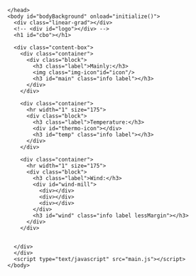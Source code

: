 <html>
<!-- our basic 'shell' for javascript work -->
    <head>
      <meta charset='utf-8'>
      <meta name="author" content="Megan Laurie">
      <meta name="viewport" content="width=device-width, initial-scale=1.0">
      <title>Weather APP</title>
      <link rel="stylesheet" href="css/style.css">
      <link href="https://fonts.googleapis.com/css?family=Lobster|Oswald" rel="stylesheet">
      <!-- <script src = "js/menu.js"></script> -->
      <script src="https://ajax.googleapis.com/ajax/libs/jquery/1.11.3/jquery.min.js"></script>

    </head>
    <body id="bodyBackground" onload="initialize()">
      <div class="linear-grad"></div>
      <!-- <div id="logo"></div> -->
      <h1 id="cbo"></h1>

      <div class="content-box">
        <div class="container">
          <div class="block">
            <h3 class="label">Mainly:</h3>
            <img class="img-icon"id="icon"/>
            <h3 id="main" class="info label"></h3>
          </div>
        </div>

        <div class="container">
          <hr width="1" size="175">
          <div class="block">
            <h3 class="label">Temperature:</h3>
            <div id="thermo-icon"></div>
            <h3 id="temp" class="info label"></h3>
          </div>
        </div>

        <div class="container">
          <hr width="1" size="175">
          <div class="block">
            <h3 class="label">Wind:</h3>
            <div id="wind-mill">
              <div></div>
              <div></div>
              <div></div>
            </div>
            <h3 id="wind" class="info label lessMargin"></h3>
          </div>
        </div>


      </div>
      </div>
      <script type="text/javascript" src="main.js"></script>
    </body>
</html>

